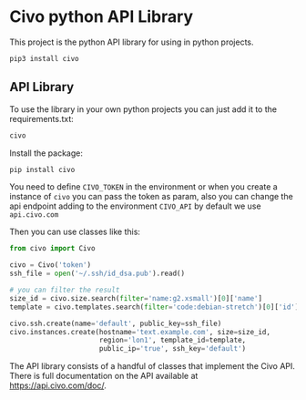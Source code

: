 # Civo python API Library

This project is the python API library for using in python projects.


```sh
pip3 install civo
```

## API Library

To use the library in your own python projects you can just add it to the requirements.txt:

```python
civo
```

Install the package:

```sh
pip install civo
```

You need to define `CIVO_TOKEN` in the environment or when you create a instance of `civo` you can pass the token as param, 
also you can change the api endpoint adding to the environment `CIVO_API` by default we use `api.civo.com`

Then you can use classes like this:

```python
from civo import Civo

civo = Civo('token')
ssh_file = open('~/.ssh/id_dsa.pub').read()

# you can filter the result
size_id = civo.size.search(filter='name:g2.xsmall')[0]['name']
template = civo.templates.search(filter='code:debian-stretch')[0]['id']

civo.ssh.create(name='default', public_key=ssh_file)
civo.instances.create(hostname='text.example.com', size=size_id, 
                      region='lon1', template_id=template,
                      public_ip='true', ssh_key='default')
```

The API library consists of a handful of classes that implement the Civo API. There is full documentation on the API available at https://api.civo.com/doc/.